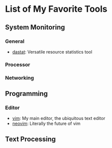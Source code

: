 # List of My Favorite Tools #

## System Monitoring ##

### General ###

- [dastat](http://dag.wiee.rs/home-made/dstat/): Versatile resource statistics tool

### Processor ###

### Networking ###

## Programming ##

### Editor ###

- [vim](http://www.vim.org/): My main editor, the ubiquitous text editor
- [neovim](https://neovim.io/): Literally the future of vim

## Text Processing ##
